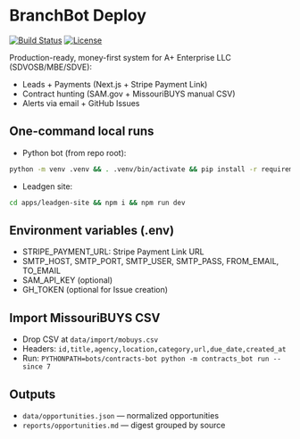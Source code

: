 # BranchBot Deploy

[![Build Status](https://github.com/${GITHUB_OWNER:-your-org}/${GITHUB_REPO:-your-repo}/actions/workflows/daily-scan.yml/badge.svg)](https://github.com/${GITHUB_OWNER:-your-org}/${GITHUB_REPO:-your-repo}/actions/workflows/daily-scan.yml)
[![License](https://img.shields.io/badge/license-MIT-green.svg)](../LICENSE)

Production-ready, money-first system for A+ Enterprise LLC (SDVOSB/MBE/SDVE):
- Leads + Payments (Next.js + Stripe Payment Link)
- Contract hunting (SAM.gov + MissouriBUYS manual CSV)
- Alerts via email + GitHub Issues

## One-command local runs
- Python bot (from repo root):
```bash
python -m venv .venv && . .venv/bin/activate && pip install -r requirements_branchbot.txt && PYTHONPATH=bots/contracts-bot python -m contracts_bot run --since 7 && python ops/notify.py
```
- Leadgen site:
```bash
cd apps/leadgen-site && npm i && npm run dev
```

## Environment variables (.env)
- STRIPE_PAYMENT_URL: Stripe Payment Link URL
- SMTP_HOST, SMTP_PORT, SMTP_USER, SMTP_PASS, FROM_EMAIL, TO_EMAIL
- SAM_API_KEY (optional)
- GH_TOKEN (optional for Issue creation)

## Import MissouriBUYS CSV
- Drop CSV at `data/import/mobuys.csv`
- Headers: `id,title,agency,location,category,url,due_date,created_at`
- Run: `PYTHONPATH=bots/contracts-bot python -m contracts_bot run --since 7`

## Outputs
- `data/opportunities.json` — normalized opportunities
- `reports/opportunities.md` — digest grouped by source

